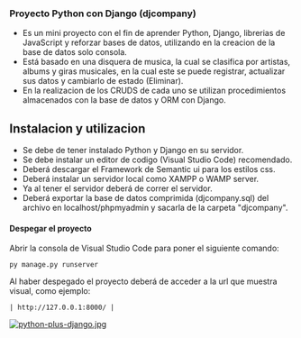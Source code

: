 ### Proyecto Python con Django (djcompany)

- Es un mini proyecto con el fin de aprender Python, Django, librerias de JavaScript y reforzar bases de datos, utilizando en la creacion de la base de datos solo consola.
- Está basado en una disquera de musica, la cual se clasifica por artistas, albums y giras musicales, en la cual este se puede registrar, actualizar sus datos y cambiarlo de estado (Eliminar).
- En la realizacion de los CRUDS de cada uno se utilizan procedimientos almacenados con la base de datos y ORM con Django.

## Instalacion y utilizacion
- Se debe de tener instalado Python y Django en su servidor.
- Se debe instalar un editor de codigo (Visual Studio Code) recomendado.
- Deberá descargar el Framework de Semantic ui para los estilos css.
- Deberá instalar un servidor local como XAMPP o WAMP server.
- Ya al tener el servidor deberá de correr el servidor.
- Deberá exportar la base de datos comprimida (djcompany.sql) del archivo en localhost/phpmyadmin y sacarla de la carpeta "djcompany".


#### Despegar el proyecto

Abrir la consola de Visual Studio Code para poner el siguiente comando:

    py manage.py runserver
    
Al haber despegado el proyecto deberá de acceder a la url que muestra visual, como ejemplo: 

    | http://127.0.0.1:8000/ | 

[![python-plus-django.jpg](https://i.postimg.cc/7YRZ3BX1/python-plus-django.jpg)](https://postimg.cc/WhMVjwBt)
